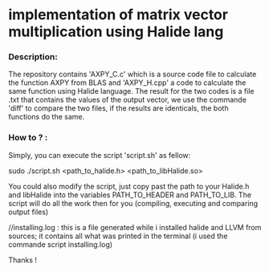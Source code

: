 # implementation of matrix vector multiplication using Halide lang  

### Description: 

The repository contains 'AXPY_C.c' which is a source code file to calculate the function AXPY from BLAS and 'AXPY_H.cpp' a code to calculate the same function using Halide language. 
The result for the two codes is a file .txt that contains the values of the output vector, we use the commande 'diff' to compare the two files, if the results are identicals, the both functions do the same.


### How to ? : 

Simply, you can execute the script 'script.sh' as fellow:

  sudo  ./script.sh <path_to_halide.h> <path_to_libHalide.so> 
  
  
You could also modify the script, just copy past the path to your Halide.h and libHalide into the variables PATH_TO_HEADER and PATH_TO_LIB.
The script will do all the work then for you (compiling, executing and comparing output files)

//installing.log : this is a file generated while i installed halide and LLVM from sources; it contains all what was printed in the terminal (i used the commande script installing.log)

Thanks ! 
